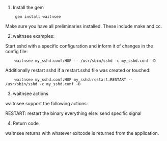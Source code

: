1. Install the gem

        gem install waitnsee
        
Make sure you have all preliminaries installed. These include make and cc.

2. waitnsee examples:

Start sshd with a specific configuration and inform it of changes in the config file:

        waitnsee my_sshd.conf:HUP -- /usr/sbin/sshd -c my_sshd.conf -D

Additionally restart sshd if a restart.sshd file was created or touched:

        waitnsee my_sshd.conf:HUP my_sshd.restart:RESTART -- /usr/sbin/sshd -c my_sshd.conf -D

3. waitnsee actions

waitnsee support the following actions:

RESTART: restart the binary
everything else: send specific signal

4. Return code

waitnsee returns with whatever exitcode is returned from the application.
